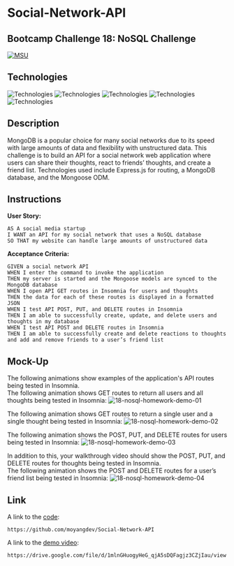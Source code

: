 # Social-Network-API
## Bootcamp Challenge 18: NoSQL Challenge
[![MSU](https://img.shields.io/badge/MSU-Coding%20Bootcamp-green/)](https://bootcamp.msu.edu/)

## Technologies
![Technologies](https://img.shields.io/badge/-Git-F05032?logo=Git&logoColor=white)
![Technologies](https://img.shields.io/badge/-JavaScript-007396?logo=JavaScript&logoColor=white)
![Technologies](https://img.shields.io/badge/-npm-CB3837?logo=npm&logoColor=white)
![Technologies](https://img.shields.io/badge/-Express-000000?logo=&logoColor=white)
![Technologies](https://img.shields.io/badge/-MongoDB-4EA94B?logo=&logoColor=white)

## Description
MongoDB is a popular choice for many social networks due to its speed with large amounts of data and flexibility with unstructured data. 
This challenge is to build an API for a social network web application where users can share their thoughts, react to friends’ thoughts, and create a friend list. Technologies used include Express.js for routing, a MongoDB database, and the Mongoose ODM.

## Instructions
<b>User Story:</b><br />
```
AS A social media startup
I WANT an API for my social network that uses a NoSQL database
SO THAT my website can handle large amounts of unstructured data
```

<b>Acceptance Criteria:</b><br />
```
GIVEN a social network API
WHEN I enter the command to invoke the application
THEN my server is started and the Mongoose models are synced to the MongoDB database
WHEN I open API GET routes in Insomnia for users and thoughts
THEN the data for each of these routes is displayed in a formatted JSON
WHEN I test API POST, PUT, and DELETE routes in Insomnia
THEN I am able to successfully create, update, and delete users and thoughts in my database
WHEN I test API POST and DELETE routes in Insomnia
THEN I am able to successfully create and delete reactions to thoughts and add and remove friends to a user’s friend list
```
## Mock-Up
The following animations show examples of the application's API routes being tested in Insomnia. <br/>
The following animation shows GET routes to return all users and all thoughts being tested in Insomnia:
![18-nosql-homework-demo-01](https://user-images.githubusercontent.com/98504854/173266816-75cc7427-1301-436e-86b2-94b055a276d0.gif)

The following animation shows GET routes to return a single user and a single thought being tested in Insomnia:
![18-nosql-homework-demo-02](https://user-images.githubusercontent.com/98504854/173266882-692e6fb3-f340-4546-a5b1-dbbbea8f545a.gif)

The following animation shows the POST, PUT, and DELETE routes for users being tested in Insomnia:
![18-nosql-homework-demo-03](https://user-images.githubusercontent.com/98504854/173266928-69fe23f8-4a1a-4c0b-bf77-2cb83fc99c39.gif)

In addition to this, your walkthrough video should show the POST, PUT, and DELETE routes for thoughts being tested in Insomnia.<br/>
The following animation shows the POST and DELETE routes for a user’s friend list being tested in Insomnia:
![18-nosql-homework-demo-04](https://user-images.githubusercontent.com/98504854/173267024-9b9677a7-dbcf-41f1-b618-925a1a768032.gif)

## Link
A link to the [code](https://github.com/moyangdev/Social-Network-API):
```
https://github.com/moyangdev/Social-Network-API
```
A link to the [demo video](https://drive.google.com/file/d/1mlnGHuogyHeG_qjA5sDQFagjz3CZjIau/view):
```
https://drive.google.com/file/d/1mlnGHuogyHeG_qjA5sDQFagjz3CZjIau/view
```
